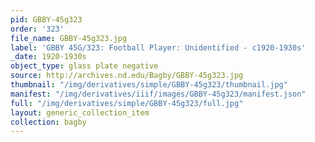 ```yaml
---
pid: GBBY-45g323
order: '323'
file_name: GBBY-45g323.jpg
label: 'GBBY 45G/323: Football Player: Unidentified - c1920-1930s'
_date: 1920-1930s
object_type: glass plate negative
source: http://archives.nd.edu/Bagby/GBBY-45g323.jpg
thumbnail: "/img/derivatives/simple/GBBY-45g323/thumbnail.jpg"
manifest: "/img/derivatives/iiif/images/GBBY-45g323/manifest.json"
full: "/img/derivatives/simple/GBBY-45g323/full.jpg"
layout: generic_collection_item
collection: bagby
---
```

